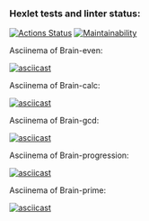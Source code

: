 ### Hexlet tests and linter status:
[![Actions Status](https://github.com/oshwa364/python-project-49/actions/workflows/hexlet-check.yml/badge.svg)](https://github.com/oshwa364/python-project-49/actions)
[![Maintainability](https://api.codeclimate.com/v1/badges/7965edb6c8c38bf93ca6/maintainability)](https://codeclimate.com/github/oshwa364/python-project-49/maintainability)

<p>Asciinema of Brain-even:</p>

[![asciicast](https://asciinema.org/a/iXSU14Vbtt3WgZ8pY2R6OisO1.svg)](https://asciinema.org/a/iXSU14Vbtt3WgZ8pY2R6OisO1)

<p>Asciinema of Brain-calc:</p>

[![asciicast](https://asciinema.org/a/kep5xMrUVtHXqPKmwpgqQy2lz.svg)](https://asciinema.org/a/kep5xMrUVtHXqPKmwpgqQy2lz)

<p>Asciinema of Brain-gcd:</p>

[![asciicast](https://asciinema.org/a/afeaiBVy6rzLUiBCUWsG65XsM.svg)](https://asciinema.org/a/afeaiBVy6rzLUiBCUWsG65XsM)

<p>Asciinema of Brain-progression:</p>

[![asciicast](https://asciinema.org/a/NUjqvulzMhtNjNQTbuRCnBQxm.svg)](https://asciinema.org/a/NUjqvulzMhtNjNQTbuRCnBQxm)

<p>Asciinema of Brain-prime:</p>

[![asciicast](https://asciinema.org/a/mAeN4xXLqP3nTBzbNf21O0LMQ.svg)](https://asciinema.org/a/mAeN4xXLqP3nTBzbNf21O0LMQ)